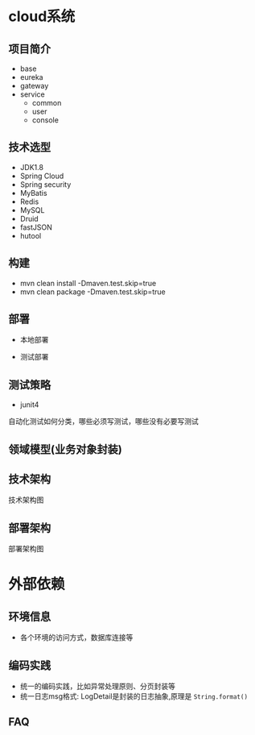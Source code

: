 # cloud系统

## 项目简介

- base
- eureka
- gateway
- service
    - common
    - user
    - console

## 技术选型

- JDK1.8
- Spring Cloud
- Spring security
- MyBatis
- Redis
- MySQL
- Druid
- fastJSON
- hutool

## 构建

- mvn clean install -Dmaven.test.skip=true
- mvn clean package -Dmaven.test.skip=true

## 部署

- 本地部署

- 测试部署

## 测试策略

- junit4

自动化测试如何分类，哪些必须写测试，哪些没有必要写测试

## 领域模型(业务对象封装)


## 技术架构

技术架构图

## 部署架构

部署架构图

# 外部依赖



## 环境信息 

- 各个环境的访问方式，数据库连接等

## 编码实践

- 统一的编码实践，比如异常处理原则、分页封装等
- 统一日志msg格式: LogDetail是封装的日志抽象,原理是 `String.format()`



## FAQ


